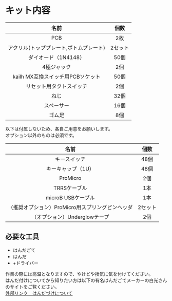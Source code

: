 # キット内容

|名前|個数|
|:--:|:--:|
| PCB | 2枚 |
| アクリル(トッププレート,ボトムプレート) | 2セット |
| ダイオード（1N4148） | 50個 |
| 4極ジャック | 2個 |
| kailh MX互換スイッチ用PCBソケット | 50個 |
| リセット用タクトスイッチ | 2個 |
| ねじ | 32個 |
| スペーサー | 16個 |
| ゴム足 | 8個 |

以下は付属しないため、各自ご用意をお願いします。  
オプション以外のものは必須です。  

|名前|個数|
|:--:|:--:|
| キースイッチ | 48個 |
| キーキャップ（1U）| 48個 |
| ProMicro | 2個 |
| TRRSケーブル | 1本 |
| microB USBケーブル | 1本 |
| （推奨オプション）ProMicro用スプリングピンヘッダ | 2セット |
| （オプション）Underglowテープ | 2個 |

## 必要な工具

- はんだごて
- はんだ
- +ドライバー

作業の際には高温となりますので、やけどや換気に気を付けてください。  
はんだ付けについてから知りたい方は以下の有名はんだごてメーカーの白光さんのサイトをご覧ください。  
[外部リンク　はんだづけについて](http://handa-craft.hakko.com/)
